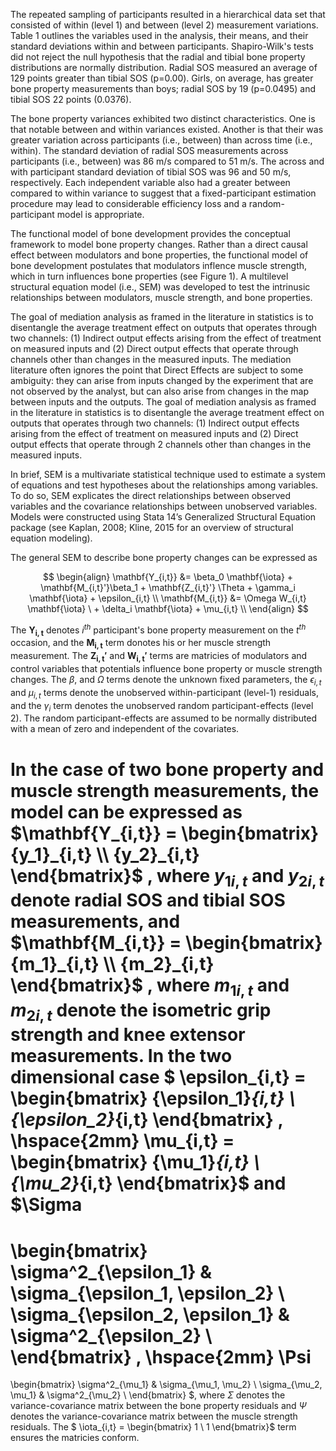 The repeated sampling of participants resulted in a hierarchical data set that consisted of within (level 1) and between (level 2) measurement variations. Table 1 outlines the variables used in the analysis, their means, and their standard deviations within and between participants. Shapiro-Wilk's tests did not reject the null hypothesis that the radial and tibial bone property distributions are normally distribution. Radial SOS measured an average of 129 points greater than tibial SOS (p=0.00). Girls, on average, has greater bone property measurements than boys; radial SOS by 19 (p=0.0495) and tibial SOS 22 points (0.0376). 

The bone property variances exhibited two distinct characteristics. One is that notable between and within variances existed. Another is that their was greater variation across participants (i.e., between) than across time (i.e., within). The standard deviation of radial SOS measurements across participants (i.e., between) was 86 m/s compared to 51 m/s. The across and with participant standard deviation of tibial SOS was 96 and 50 m/s, respectively. Each independent variable also had a greater between compared to within variance to suggest that a fixed-participant estimation procedure may lead to considerable efficiency loss and a random-participant model is appropriate.

The functional model of bone development provides the conceptual framework to model bone property changes. Rather than a direct causal effect between modulators and bone properties, the functional model of bone development postulates that modulators inflence muscle strength, which in turn influences bone properties (see Figure 1). A multilevel structural equation model  (i.e., SEM) was developed to test the intrinusic relationships between modulators, muscle strength, and bone properties. 

The goal of mediation analysis as framed in the literature in statistics is to disentangle the average treatment effect on outputs that operates through two channels: (1) Indirect output effects arising from the effect of treatment on measured inputs and (2) Direct output effects that operate through channels other than changes in the measured inputs. The mediation literature often ignores the point that Direct Effects are subject to some ambiguity: they can arise from inputs changed by the experiment that are not observed by the analyst, but can also arise from changes in the map between inputs and the outputs.
The goal of mediation analysis as framed in the literature in statistics is to disentangle the average
treatment effect on outputs that operates through two channels: (1) Indirect output effects arising
from the effect of treatment on measured inputs and (2) Direct output effects that operate through
2
channels other than changes in the measured inputs.

In brief, SEM is a multivariate statistical technique used to estimate a system of equations and test hypotheses about the relationships among variables. To do so, SEM explicates the direct relationships between observed variables and the covariance relationships between unobserved variables. Models were constructed using Stata 14’s Generalized Structural Equation package (see Kaplan, 2008; Kline, 2015 for an overview of structural equation modeling). 

The general SEM to describe bone property changes can be expressed as

$$
\begin{align}
\mathbf{Y_{i,t}} 
&=  
\beta_0 \mathbf{\iota} + \mathbf{M_{i,t}'}\beta_1 + \mathbf{Z_{i,t}'} \Theta + \gamma_i \mathbf{\iota} + \epsilon_{i,t} \\
\mathbf{M_{i,t}} 
&= 
\Omega W_{i,t} \mathbf{\iota} \ + \delta_i \mathbf{\iota} + \mu_{i,t} \\
\end{align}
$$

The $\mathbf{Y_{i,t}}$ denotes $i^{th}$ participant's bone property measurement on the $t^{th}$ occasion, and the $\mathbf{M_{i,t}}$ term donotes his or her muscle strength measurement. The $\mathbf{Z_{i,t}'}$ and $\mathbf{W_{i,t}'}$ terms are matricies of modulators and control variables that potentials influence bone property or muscle strength changes. The $\beta$, and $\Omega$ terms denote the unknown fixed parameters, the $\epsilon_{i,t}$ and $\mu_{i,t}$ terms denote the unobserved within-participant (level-1) residuals, and the $\gamma_{i}$ term denotes the unobserved random participant-effects (level 2). The random participant-effects are assumed to be normally distributed with a mean of zero and independent of the covariates. 


In the case of two bone property and muscle strength measurements, the model can be expressed as 
$\mathbf{Y_{i,t}} = 
\begin{bmatrix}
    {y_1}_{i,t}  \\
    {y_2}_{i,t} 
\end{bmatrix}$
, where ${y_1}_{i,t}$ and ${y_2}_{i,t}$ denote radial SOS and tibial SOS measurements, and 
$\mathbf{M_{i,t}} =
\begin{bmatrix}
    {m_1}_{i,t}  \\
    {m_2}_{i,t} 
\end{bmatrix}$
, where ${m_1}_{i,t}$ and ${m_2}_{i,t}$ denote the isometric grip strength and knee extensor measurements. In the two dimensional case $ \epsilon_{i,t} = \begin{bmatrix}
    {\epsilon_1}_{i,t}  \\
    {\epsilon_2}_{i,t}
\end{bmatrix}
, \hspace{2mm}
\mu_{i,t} =
\begin{bmatrix}
    {\mu_1}_{i,t}  \\
    {\mu_2}_{i,t}
\end{bmatrix}$ and $\Sigma
= 
\begin{bmatrix}
    \sigma^2_{\epsilon_1} & \sigma_{\epsilon_1, \epsilon_2}  \\
    \sigma_{\epsilon_2, \epsilon_1} & \sigma^2_{\epsilon_2}  \\
\end{bmatrix} 
, \hspace{2mm}
\Psi
= 
\begin{bmatrix}
    \sigma^2_{\mu_1} & \sigma_{\mu_1, \mu_2}  \\
    \sigma_{\mu_2, \mu_1} & \sigma^2_{\mu_2}  \\
\end{bmatrix} $, where $\Sigma$ denotes the variance-covariance matrix between the bone property residuals and $\Psi$ denotes the variance-covariance matrix between the muscle strength residuals. The $
\iota_{i,t} =
\begin{bmatrix}
    1  \\
    1
\end{bmatrix}$ term ensures the matricies conform. 




